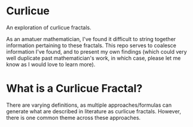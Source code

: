 # Curlicue
An exploration of curlicue fractals.

As an amatuer mathematician, I've found it difficult to string together information pertaining to these fractals. This repo serves to coalesce information I've found, and to present my own findings (which could very well duplicate past mathematician's work, in which case, please let me know as I would love to learn more).

# What is a Curlicue Fractal?
There are varying definitions, as multiple approaches/formulas can generate what are described in literature as curlicue fractals. However, there is one common theme across these approaches. 
